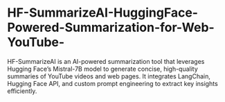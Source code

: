# HF-SummarizeAI-HuggingFace-Powered-Summarization-for-Web-YouTube-
HF-SummarizeAI is an AI-powered summarization tool that leverages Hugging Face’s Mistral-7B model to generate concise, high-quality summaries of YouTube videos and web pages. It integrates LangChain, Hugging Face API, and custom prompt engineering to extract key insights efficiently.
